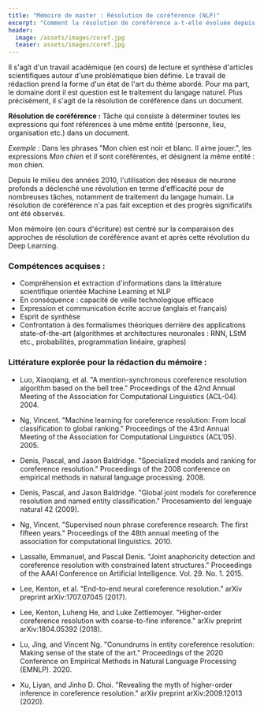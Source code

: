 ```yaml
---
title: "Mémoire de master : Résolution de coréférence (NLP)"
excerpt: "Comment la résolution de coréférence a-t-elle évoluée depuis la révolution des réseaux de neurones ?"
header:
  image: /assets/images/coref.jpg
  teaser: assets/images/coref.jpg
---
```


Il s'agit d'un travail académique (en cours) de lecture et synthèse d'articles scientifiques autour d'une problématique bien définie. Le travail de rédaction prend la forme d'un état de l'art du thème abordé. Pour ma part, le domaine dont il est question est le traitement du langage naturel. Plus précisément, il s'agit de la résolution de coréférence dans un document.  

**Résolution de coréférence :** Tâche qui consiste à déterminer toutes les expressions qui font références à une même entité (personne, lieu, organisation etc.) dans un document.  

*Exemple :* Dans les phrases "Mon chien est noir et blanc. Il aime jouer.", les expressions *Mon chien* et *Il* sont coréférentes, et désignent la même entité : mon chien.  

Depuis le milieu des années 2010, l'utilisation des réseaux de neurone profonds a déclenché une révolution en terme d'efficacité pour de nombreuses tâches, notamment de traitement du langage humain. La résolution de coréférence n'a pas fait exception et des progrès significatifs ont été observés.  

Mon mémoire (en cours d'écriture) est centré sur la comparaison des approches de résolution de coréférence avant et après cette révolution du Deep Learning.


### Compétences acquises :
- Compréhension et extraction d'informations dans la littérature scientifique orientée Machine Learning et NLP
- En conséquence : capacité de veille technologique efficace
- Expression et communication écrite accrue (anglais et français)
- Esprit de synthèse
- Confrontation à des formalismes théoriques derrière des applications state-of-the-art (algorithmes et architectures neuronales : RNN, LStM etc., probabilités, programmation linéaire, graphes)


### Littérature explorée pour la rédaction du mémoire :

- Luo, Xiaoqiang, et al. "A mention-synchronous coreference resolution algorithm based on the bell tree." Proceedings of the 42nd Annual Meeting of the Association for Computational Linguistics (ACL-04). 2004.

- Ng, Vincent. "Machine learning for coreference resolution: From local classification to global ranking." Proceedings of the 43rd Annual Meeting of the Association for Computational Linguistics (ACL’05). 2005.

- Denis, Pascal, and Jason Baldridge. "Specialized models and ranking for coreference resolution." Proceedings of the 2008 conference on empirical methods in natural language processing. 2008.

- Denis, Pascal, and Jason Baldridge. "Global joint models for coreference resolution and named entity classification." Procesamiento del lenguaje natural 42 (2009).

- Ng, Vincent. "Supervised noun phrase coreference research: The first fifteen years." Proceedings of the 48th annual meeting of the association for computational linguistics. 2010.

- Lassalle, Emmanuel, and Pascal Denis. "Joint anaphoricity detection and coreference resolution with constrained latent structures." Proceedings of the AAAI Conference on Artificial Intelligence. Vol. 29. No. 1. 2015.

- Lee, Kenton, et al. "End-to-end neural coreference resolution." arXiv preprint arXiv:1707.07045 (2017).

- Lee, Kenton, Luheng He, and Luke Zettlemoyer. "Higher-order coreference resolution with coarse-to-fine inference." arXiv preprint arXiv:1804.05392 (2018).

- Lu, Jing, and Vincent Ng. "Conundrums in entity coreference resolution: Making sense of the state of the art." Proceedings of the 2020 Conference on Empirical Methods in Natural Language Processing (EMNLP). 2020.

- Xu, Liyan, and Jinho D. Choi. "Revealing the myth of higher-order inference in coreference resolution." arXiv preprint arXiv:2009.12013 (2020).